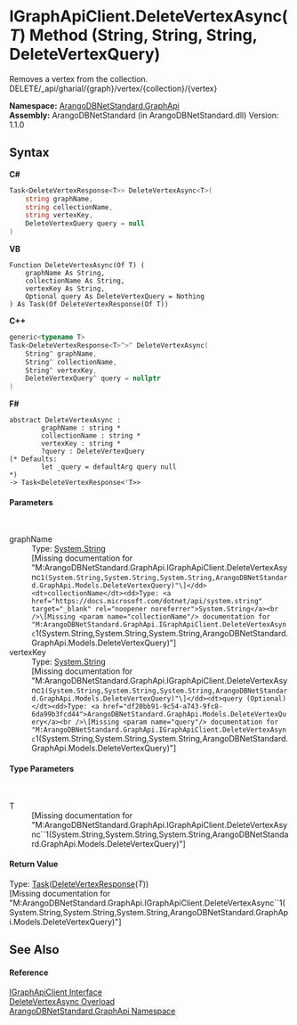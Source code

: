 # IGraphApiClient.DeleteVertexAsync(*T*) Method (String, String, String, DeleteVertexQuery)
 

Removes a vertex from the collection. DELETE/_api/gharial/{graph}/vertex/{collection}/{vertex}

**Namespace:**&nbsp;<a href="5db3e172-88fa-722f-6e7f-25b7310b3db3">ArangoDBNetStandard.GraphApi</a><br />**Assembly:**&nbsp;ArangoDBNetStandard (in ArangoDBNetStandard.dll) Version: 1.1.0

## Syntax

**C#**<br />
``` C#
Task<DeleteVertexResponse<T>> DeleteVertexAsync<T>(
	string graphName,
	string collectionName,
	string vertexKey,
	DeleteVertexQuery query = null
)

```

**VB**<br />
``` VB
Function DeleteVertexAsync(Of T) ( 
	graphName As String,
	collectionName As String,
	vertexKey As String,
	Optional query As DeleteVertexQuery = Nothing
) As Task(Of DeleteVertexResponse(Of T))
```

**C++**<br />
``` C++
generic<typename T>
Task<DeleteVertexResponse<T>^>^ DeleteVertexAsync(
	String^ graphName, 
	String^ collectionName, 
	String^ vertexKey, 
	DeleteVertexQuery^ query = nullptr
)
```

**F#**<br />
``` F#
abstract DeleteVertexAsync : 
        graphName : string * 
        collectionName : string * 
        vertexKey : string * 
        ?query : DeleteVertexQuery 
(* Defaults:
        let _query = defaultArg query null
*)
-> Task<DeleteVertexResponse<'T>> 

```


#### Parameters
&nbsp;<dl><dt>graphName</dt><dd>Type: <a href="https://docs.microsoft.com/dotnet/api/system.string" target="_blank" rel="noopener noreferrer">System.String</a><br />\[Missing <param name="graphName"/> documentation for "M:ArangoDBNetStandard.GraphApi.IGraphApiClient.DeleteVertexAsync``1(System.String,System.String,System.String,ArangoDBNetStandard.GraphApi.Models.DeleteVertexQuery)"\]</dd><dt>collectionName</dt><dd>Type: <a href="https://docs.microsoft.com/dotnet/api/system.string" target="_blank" rel="noopener noreferrer">System.String</a><br />\[Missing <param name="collectionName"/> documentation for "M:ArangoDBNetStandard.GraphApi.IGraphApiClient.DeleteVertexAsync``1(System.String,System.String,System.String,ArangoDBNetStandard.GraphApi.Models.DeleteVertexQuery)"\]</dd><dt>vertexKey</dt><dd>Type: <a href="https://docs.microsoft.com/dotnet/api/system.string" target="_blank" rel="noopener noreferrer">System.String</a><br />\[Missing <param name="vertexKey"/> documentation for "M:ArangoDBNetStandard.GraphApi.IGraphApiClient.DeleteVertexAsync``1(System.String,System.String,System.String,ArangoDBNetStandard.GraphApi.Models.DeleteVertexQuery)"\]</dd><dt>query (Optional)</dt><dd>Type: <a href="df20bb91-9c54-a743-9fc8-6da99b3fcd44">ArangoDBNetStandard.GraphApi.Models.DeleteVertexQuery</a><br />\[Missing <param name="query"/> documentation for "M:ArangoDBNetStandard.GraphApi.IGraphApiClient.DeleteVertexAsync``1(System.String,System.String,System.String,ArangoDBNetStandard.GraphApi.Models.DeleteVertexQuery)"\]</dd></dl>

#### Type Parameters
&nbsp;<dl><dt>T</dt><dd>\[Missing <typeparam name="T"/> documentation for "M:ArangoDBNetStandard.GraphApi.IGraphApiClient.DeleteVertexAsync``1(System.String,System.String,System.String,ArangoDBNetStandard.GraphApi.Models.DeleteVertexQuery)"\]</dd></dl>

#### Return Value
Type: <a href="https://docs.microsoft.com/dotnet/api/system.threading.tasks.task-1" target="_blank" rel="noopener noreferrer">Task</a>(<a href="846351a4-1029-f0cc-581a-5bf497b1e178">DeleteVertexResponse</a>(*T*))<br />\[Missing <returns> documentation for "M:ArangoDBNetStandard.GraphApi.IGraphApiClient.DeleteVertexAsync``1(System.String,System.String,System.String,ArangoDBNetStandard.GraphApi.Models.DeleteVertexQuery)"\]

## See Also


#### Reference
<a href="9cf68195-2611-f408-a78f-ab77864cc844">IGraphApiClient Interface</a><br /><a href="1664cfaa-d576-7e39-67a4-6186ebd2e4a7">DeleteVertexAsync Overload</a><br /><a href="5db3e172-88fa-722f-6e7f-25b7310b3db3">ArangoDBNetStandard.GraphApi Namespace</a><br />